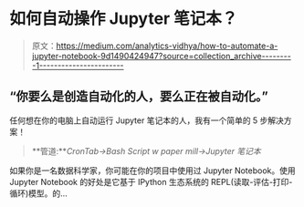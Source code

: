 # 如何自动操作 Jupyter 笔记本？

> 原文：<https://medium.com/analytics-vidhya/how-to-automate-a-jupyter-notebook-9d1490424947?source=collection_archive---------1----------------------->

## “你要么是创造自动化的人，要么正在被自动化。”

任何想在你的电脑上自动运行 Jupyter 笔记本的人，我有一个简单的 5 步解决方案！

> **管道:***CronTab->Bash Script w paper mill->Jupyter 笔记本*

如果你是一名数据科学家，你可能在你的项目中使用过 Jupyter Notebook。使用 Jupyter Notebook 的好处是它基于 IPython 生态系统的 REPL(读取-评估-打印-循环)模型。的…